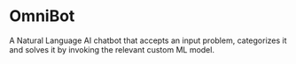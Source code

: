 # OmniBot
A Natural Language AI chatbot that accepts an input problem, categorizes it and solves it by invoking the relevant custom ML model. 
